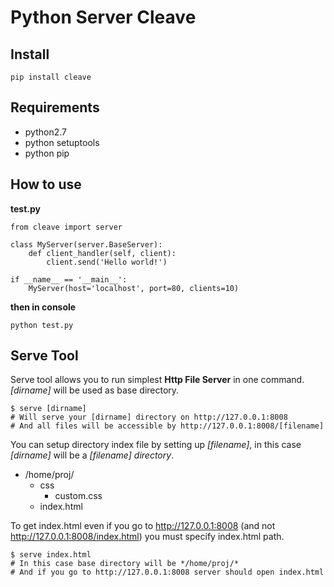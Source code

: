 Python Server Cleave
====================

Install
-------

    pip install cleave


Requirements
------------
 - python2.7
 - python setuptools
 - python pip

How to use
----------
**test.py**
	
    from cleave import server
    
    class MyServer(server.BaseServer):
        def client_handler(self, client):
            client.send('Hello world!')
    
    if __name__ == '__main__':
	    MyServer(host='localhost', port=80, clients=10)

**then in console**

	python test.py
	

Serve Tool
----------
Serve tool allows you to run simplest **Http File Server** in one command. *[dirname]* will be used as base directory. 

    $ serve [dirname]
    # Will serve your [dirname] directory on http://127.0.0.1:8008
    # And all files will be accessible by http://127.0.0.1:8008/[filename]
    

You can setup directory index file by setting up *[filename]*, in this case *[dirname]* will be a *[filename] directory*.

 - /home/proj/
    - css
        - custom.css
    - index.html
 
To get index.html even if you go to http://127.0.0.1:8008 (and not http://127.0.0.1:8008/index.html) you must specify index.html path.

    $ serve index.html
    # In this case base directory will be */home/proj/*
    # And if you go to http://127.0.0.1:8008 server should open index.html
